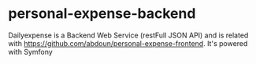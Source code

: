 # personal-expense-backend

Dailyexpense is a Backend Web Service (restFull JSON API) and is related with https://github.com/abdoun/personal-expense-frontend.
It's powered with Symfony
